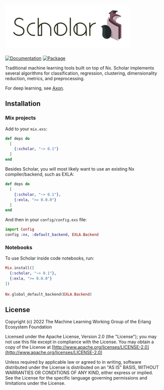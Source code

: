 <h1><img src="./images/scholar.png" alt="Scholar" width="400"></h1>

[![Documentation](http://img.shields.io/badge/hex.pm-docs-green.svg?style=flat)](https://hexdocs.pm/scholar)
[![Package](https://img.shields.io/hexpm/v/scholar.svg)](https://hex.pm/packages/scholar)

Traditional machine learning tools built on top of Nx. Scholar implements
several algorithms for classification, regression, clustering, dimensionality
reduction, metrics, and preprocessing.

For deep learning, see [Axon](https://github.com/elixir-nx/axon).

## Installation

### Mix projects

Add to your `mix.exs`:

```elixir
def deps do
  [
    {:scholar, "~> 0.1"}
  ]
end
```

Besides Scholar, you will most likely want to use an existing Nx compiler/backend,
such as EXLA:

```elixir
def deps do
  [
    {:scholar, "~> 0.1"},
    {:exla, ">= 0.0.0"}
  ]
end
```

And then in your `config/config.exs` file:

```elixir
import Config
config :nx, :default_backend, EXLA.Backend
```

### Notebooks

To use Scholar inside code notebooks, run:

```elixir
Mix.install([
  {:scholar, "~> 0.1"},
  {:exla, ">= 0.0.0"}
])

Nx.global_default_backend(EXLA.Backend)
```

## License

Copyright (c) 2022 The Machine Learning Working Group of the Erlang Ecosystem Foundation

Licensed under the Apache License, Version 2.0 (the "License");
you may not use this file except in compliance with the License.
You may obtain a copy of the License at [http://www.apache.org/licenses/LICENSE-2.0](http://www.apache.org/licenses/LICENSE-2.0)

Unless required by applicable law or agreed to in writing, software
distributed under the License is distributed on an "AS IS" BASIS,
WITHOUT WARRANTIES OR CONDITIONS OF ANY KIND, either express or implied.
See the License for the specific language governing permissions and
limitations under the License.
